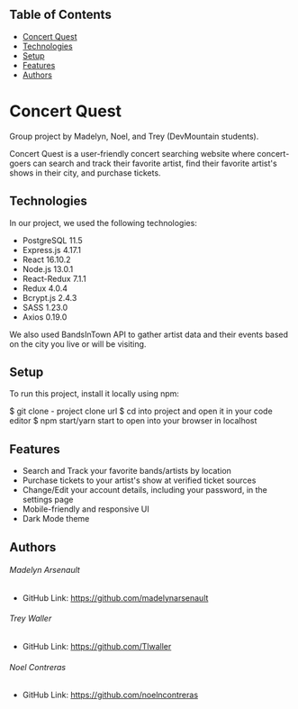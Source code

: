## Table of Contents
* [Concert Quest](#concert-quest)
* [Technologies](#technologies)
* [Setup](#setup)
* [Features](#features)
* [Authors](#authors)

# Concert Quest
Group project by Madelyn, Noel, and Trey (DevMountain students).

Concert Quest is a user-friendly concert searching website where concert-goers can search and track their favorite artist, find their favorite artist's shows in their city, and purchase tickets.

## Technologies
In our project, we used the following technologies:

* PostgreSQL 11.5
* Express.js 4.17.1
* React 16.10.2
* Node.js 13.0.1
* React-Redux 7.1.1
* Redux 4.0.4
* Bcrypt.js 2.4.3
* SASS 1.23.0
* Axios 0.19.0

We also used BandsInTown API to gather artist data and their events based on the city you live or will be visiting.

## Setup
To run this project, install it locally using npm:

$ git clone - project clone url
$ cd into project and open it in your code editor
$ npm start/yarn start to open into your browser in localhost

## Features
* Search and Track your favorite bands/artists by location
* Purchase tickets to your artist's show at verified ticket sources
* Change/Edit your account details, including your password, in the settings page
* Mobile-friendly and responsive UI
* Dark Mode theme

## Authors
###### Madelyn Arsenault

* GitHub Link: https://github.com/madelynarsenault

###### Trey Waller

* GitHub Link: https://github.com/Tlwaller

###### Noel Contreras

* GitHub Link: https://github.com/noelncontreras